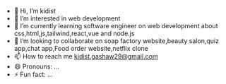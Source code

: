 - 👋 Hi, I’m kidist
- 👀 I’m interested in web development
- 🌱 I’m currently learning software engineer on web development about css,html,js,tailwind,react,vue and node.js
- 💞️ I’m looking to collaborate on soap factory website,beauty salon,quiz app,chat app,Food order website,netflix clone
- 📫 How to reach me kidist.gashaw29@gmail.com
- 😄 Pronouns: ...
- ⚡ Fun fact: ...

<!---
kidu18/kidu18 is a ✨ special ✨ repository because its `README.md` (this file) appears on your GitHub profile.
You can click the Preview link to take a look at your changes.
--->

